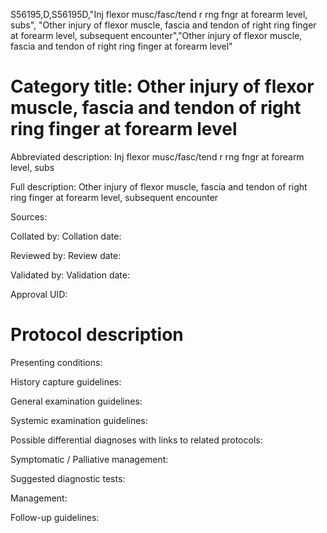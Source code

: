 S56195,D,S56195D,"Inj flexor musc/fasc/tend r rng fngr at forearm level, subs", "Other injury of flexor muscle, fascia and tendon of right ring finger at forearm level, subsequent encounter","Other injury of flexor muscle, fascia and tendon of right ring finger at forearm level"
# Category title: Other injury of flexor muscle, fascia and tendon of right ring finger at forearm level

Abbreviated description: Inj flexor musc/fasc/tend r rng fngr at forearm level, subs

Full description: Other injury of flexor muscle, fascia and tendon of right ring finger at forearm level, subsequent encounter

Sources:

Collated by:
Collation date:

Reviewed by:
Review date:

Validated by:
Validation date:

Approval UID:

# Protocol description

Presenting conditions:

History capture guidelines:

General examination guidelines:

Systemic examination guidelines:

Possible differential diagnoses with links to related protocols:

Symptomatic / Palliative management:

Suggested diagnostic tests:

Management:

Follow-up guidelines:
